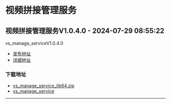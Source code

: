 # 视频拼接管理服务
## 视频拼接管理服务V1.0.4.0 - 2024-07-29 08:55:22
vs_manage_serviceV1.0.4.0
*  [发布地址](https://github.com/jadehh/VideoStitching/releases/tag/vs_manage_serviceV1.0.4.0)
*  [详细地址](https://github.com/jadehh/jadehh_file/releases/tag/vs_manage_serviceV1.0.4.0)
### 下载地址
* [vs_manage_service_lib64.zip](https://gh.ddlc.top/https://github.com/jadehh/jadehh_file/releases/download/vs_manage_serviceV1.0.4.0/vs_manage_service_lib64.zip)
* [vs_manage_service](https://gh.ddlc.top/https://github.com/jadehh/jadehh_file/releases/download/vs_manage_serviceV1.0.4.0/vs_manage_service)
----